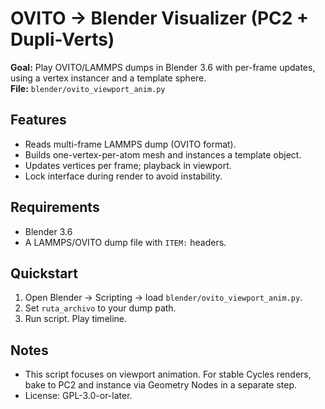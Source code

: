 # OVITO → Blender Visualizer (PC2 + Dupli-Verts)

**Goal:** Play OVITO/LAMMPS dumps in Blender 3.6 with per-frame updates, using a vertex instancer and a template sphere.  
**File:** `blender/ovito_viewport_anim.py`

## Features
- Reads multi-frame LAMMPS dump (OVITO format).
- Builds one-vertex-per-atom mesh and instances a template object.
- Updates vertices per frame; playback in viewport.
- Lock interface during render to avoid instability.

## Requirements
- Blender 3.6
- A LAMMPS/OVITO dump file with `ITEM:` headers.

## Quickstart
1. Open Blender → Scripting → load `blender/ovito_viewport_anim.py`.
2. Set `ruta_archivo` to your dump path.
3. Run script. Play timeline.

## Notes
- This script focuses on viewport animation. For stable Cycles renders, bake to PC2 and instance via Geometry Nodes in a separate step.
- License: GPL-3.0-or-later.
